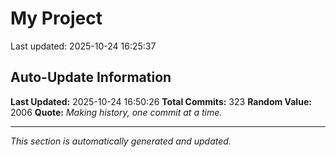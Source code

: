# My Project


Last updated: 2025-10-24 16:25:37










































































































































































































































































































































































































































































































































































































































































































































## Auto-Update Information

**Last Updated:** 2025-10-24 16:50:26
**Total Commits:** 323
**Random Value:** 2006
**Quote:** _Making history, one commit at a time._

---
_This section is automatically generated and updated._